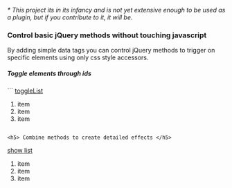 
<i>* This project its in its infancy and is not yet extensive enough to be used as a plugin, but if you contribute to it, it will be. </i>

<h3> Control basic jQuery methods without touching javascript </h3>

By adding simple data tags you can control jQuery methods to trigger on specific elements using only css style accessors.

<h5> Toggle elements through ids </h5> 
```
<a href=“#” data-spider-onClick-toggle=“#list” > 
   toggleList
</a>

<ol id=“list”> 
    <li>item</li>
    <li>item</li>
    <li>item</li>
</ol>

```

<h5> Combine methods to create detailed effects </h5>
```
<a href=“#” data-spider-onMouseOver-fadeIn=“#list” 
   data-spider-onMouseOut-fadeOut=“#list”> 
   show list
</a>

<ol id=“list”> 
    <li>item</li>
    <li>item</li>
    <li>item</li>
</ol>

```